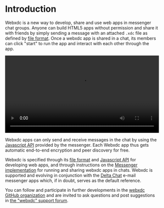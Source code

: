 # Introduction 

Webxdc is a new way to develop, share and use web apps in messenger chat groups. Anyone can build HTML5 apps without permission and share it with friends by simply sending a message with an attached `.xdc` file as defined by [file format]. Once a webxdc app is shared in a chat, its members can click "start" to run the app and interact with each other through the app. 

<video controls style="width:560px; max-width: 100%;"><source src="https://webxdc.github.io/website/assets/just-web-apps.mp4" type="video/mp4"><a href="https://www.youtube.com/watch?v=I1K4pBvb2pI">watch video “just web apps“ on youtube</a></video>

Webxdc apps can only send and receive messages in the chat by using the [Javascript API] provided by the messenger. Each Webxdc app thus gets automatic end-to-end encryption and peer discovery for free. 

Webxdc is specified through its [file format] and [Javascript API] for developing web apps, and through instructions on the [Messenger implementation] for running and sharing webxdc apps in chats. Webxdc is supported and evolving in conjunction with the [Delta Chat](https://delta.chat) e-mail messenger apps which, if in doubt, serves as the default reference. 

You can follow and participate in further developments in the [webxdc GitHub organization](https://github.com/webxdc) and are invited to ask questions and post suggestions in [the "webxdc" support forum](https://support.delta.chat/c/webxdc/20).

[file format]: spec.md#webxdc-file-format
[Javascript API]: spec.md#webxdc-api
[Messenger implementation]: spec.md#messenger-implementation
